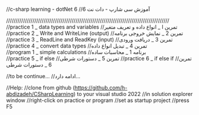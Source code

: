 //c-sharp learning - dotNet 6                   //آموزش سی شارپ - دات نت 6

///////////////////////////////////////////////////////////////////////////////////////
//practice 1 _ data types and variables          //تمرین ا _ انواع داده و تعریف متغیر
//practice 2 _ Write and WriteLine (output)     //تمرین 2 _       نمایش خروجی برنامه   
//practice 3 _ ReadLine and ReadKey (input)     //تمرین 3 _             دریافت ورودی   
//practice 4 _ convert data types               //تمرین 4 _         تبدیل انواع داده   
//program 1 _ simple calculations               //برنامه 1 _             محاسبات ساده   
//practice 5 _ if else                          //تمرین 5 _             دستورات شرطی
//practice 6 _ if else if                       //تمرین 6 _             دستورات شرطی


//to be continue...                             //ادامه دارد...







//Help:
//clone from github (https://github.com/h-abdizadeh/CSharpLearning) to your visual studio 2022
//in solution explorer window
//right-click on practice or program
//set as startup project
//press F5

